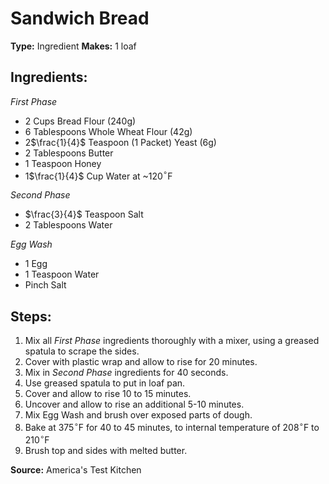# Sandwich Bread

**Type:** Ingredient
**Makes:** 1 loaf

## Ingredients:
*First Phase*
- 2 Cups Bread Flour (240g)
- 6 Tablespoons Whole Wheat Flour (42g)
- 2$\frac{1}{4}$ Teaspoon (1 Packet) Yeast (6g)
- 2 Tablespoons Butter
- 1 Teaspoon Honey
- 1$\frac{1}{4}$ Cup Water at ~120$^\circ$F

*Second Phase*
- $\frac{3}{4}$ Teaspoon Salt
- 2 Tablespoons Water

*Egg Wash*
- 1 Egg
- 1 Teaspoon Water
- Pinch Salt

## Steps:
1. Mix all *First Phase* ingredients thoroughly with a mixer, using a greased spatula to scrape the sides.
2. Cover with plastic wrap and allow to rise for 20 minutes.
3. Mix in *Second Phase* ingredients for 40 seconds.
4. Use greased spatula to put in loaf pan.
5. Cover and allow to rise 10 to 15 minutes.
6. Uncover and allow to rise an additional 5-10 minutes.
7. Mix Egg Wash and brush over exposed parts of dough.
8. Bake at 375$^\circ$F for 40 to 45 minutes, to internal temperature of 208$^\circ$F to 210$^\circ$F
9. Brush top and sides with melted butter.

**Source:** America's Test Kitchen
